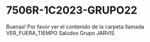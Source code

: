 # 7506R-1C2023-GRUPO22
Buenas! Por favor ver el contenido de la carpeta llamada VER_FUERA_TIEMPO
Saludos
Grupo JARVIS
